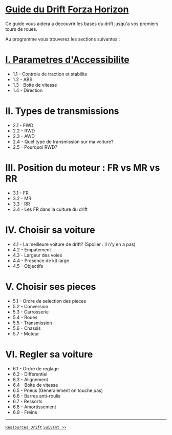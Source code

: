 # [Guide du Drift Forza Horizon](https://github.com/Plunne/Forza/tree/main/Guide#guide-du-drift-forza-horizon)

Ce guide vous aidera a decouvrir les bases du drift jusqu'a vos premiers tours de roues.

Au programme vous trouverez les sections suivantes :

# [I. Parametres d'Accessibilite](https://github.com/Plunne/Forza/blob/main/Guide/Guide1.md#i-parametres-daccessibilite)
- 1.1 - Controle de traction et stabilite
- 1.2 - ABS
- 1.3 - Boite de vitesse
- 1.4 - Direction

# II. Types de transmissions
- 2.1 - FWD
- 2.2 - RWD
- 2.3 - AWD
- 2.4 - Quel type de transmission sur ma voiture?
- 2.5 - Pourquoi RWD?

# III. Position du moteur : FR vs MR vs RR
- 3.1 - FR
- 3.2 - MR
- 3.3 - RR
- 3.4 - Les FR dans la culture du drift

# IV. Choisir sa voiture
- 4.1 - La meilleure voiture de drift? (Spoiler : Il n'y en a pas)
- 4.2 - Empatement
- 4.3 - Largeur des voies
- 4.4 - Presence de kit large
- 4.5 - Objectifs

# V. Choisir ses pieces
- 5.1 - Ordre de selection des pieces
- 5.2 - Conversion
- 5.3 - Carrosserie
- 5.4 - Roues
- 5.5 - Transmission
- 5.6 - Chassis
- 5.7 - Moteur

# VI. Regler sa voiture
- 6.1 - Ordre de reglage
- 6.2 - Differentiel
- 6.3 - Alignement
- 6.4 - Boite de vitesse
- 6.5 - Pneus (Generalement on touche pas)
- 6.6 - Barres anti-roulis
- 6.7 - Ressorts
- 6.8 - Amortissement
- 6.9 - Freins

-----

[`Ressources Drift`](https://github.com/Plunne/Forza/blob/main/README.md)
[`Suivant >>`](https://github.com/Plunne/Forza/blob/main/Guide/Guide1.md#i-parametres-daccessibilite)